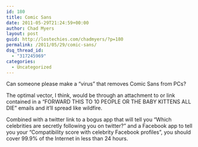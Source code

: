 ```yaml
---
id: 180
title: Comic Sans
date: 2011-05-29T21:24:59+00:00
author: Chad Myers
layout: post
guid: http://lostechies.com/chadmyers/?p=180
permalink: /2011/05/29/comic-sans/
dsq_thread_id:
  - "317245969"
categories:
  - Uncategorized
---
```

Can someone please make a &#8220;virus&#8221; that removes Comic Sans from PCs? 

The optimal vector, I think, would be through an attachment to or link contained in a &#8220;FORWARD THIS TO 10 PEOPLE OR THE BABY KITTENS ALL DIE&#8221; emails and it&#8217;ll spread like wildfire. 

Combined with a twitter link to a bogus app that will tell you &#8220;Which celebrities are secretly following you on twitter?&#8221; and a Facebook app to tell you your &#8220;Compatibility score with celebrity Facebook profiles&#8221;, you should cover 99.9% of the Internet in less than 24 hours.